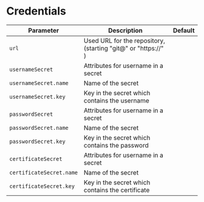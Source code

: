 # Credentials

| Parameter                          | Description                                                                     | Default                           |
| ---------------------------------- | ------------------------------------------------------------------------------- | --------------------------------- |
| `url`                              | Used URL for the repository, (starting "git@" or "https://" )                   |                                   |
| `usernameSecret`                   | Attributes for username in a secret                                             |                                   |
| `usernameSecret.name`              | Name of the secret                                                              |                                   |
| `usernameSecret.key`               | Key in the secret which contains the username                                   |                                   |
| `passwordSecret`                   | Attributes for username in a secret                                             |                                   |
| `passwordSecret.name`              | Name of the secret                                                              |                                   |
| `passwordSecret.key`               | Key in the secret which contains the password                                   |                                   |
| `certificateSecret`                | Attributes for username in a secret                                             |                                   |
| `certificateSecret.name`           | Name of the secret                                                              |                                   |
| `certificateSecret.key`            | Key in the secret which contains the certificate                                |                                   |